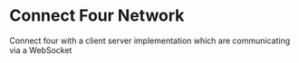 # Connect Four Network
Connect four with a client server implementation which are communicating via a WebSocket